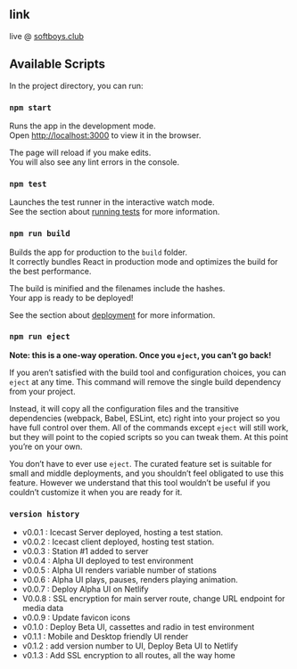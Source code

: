 ## link
live @ [softboys.club](https://softboys.club)

## Available Scripts

In the project directory, you can run:

### `npm start`

Runs the app in the development mode.<br />
Open [http://localhost:3000](http://localhost:3000) to view it in the browser.

The page will reload if you make edits.<br />
You will also see any lint errors in the console.

### `npm test`

Launches the test runner in the interactive watch mode.<br />
See the section about [running tests](https://facebook.github.io/create-react-app/docs/running-tests) for more information.

### `npm run build`

Builds the app for production to the `build` folder.<br />
It correctly bundles React in production mode and optimizes the build for the best performance.

The build is minified and the filenames include the hashes.<br />
Your app is ready to be deployed!

See the section about [deployment](https://facebook.github.io/create-react-app/docs/deployment) for more information.

### `npm run eject`

**Note: this is a one-way operation. Once you `eject`, you can’t go back!**

If you aren’t satisfied with the build tool and configuration choices, you can `eject` at any time. This command will remove the single build dependency from your project.

Instead, it will copy all the configuration files and the transitive dependencies (webpack, Babel, ESLint, etc) right into your project so you have full control over them. All of the commands except `eject` will still work, but they will point to the copied scripts so you can tweak them. At this point you’re on your own.

You don’t have to ever use `eject`. The curated feature set is suitable for small and middle deployments, and you shouldn’t feel obligated to use this feature. However we understand that this tool wouldn’t be useful if you couldn’t customize it when you are ready for it.

### `version history`

* v0.0.1 : Icecast Server deployed, hosting a test station.
* v0.0.2 : Icecast client deployed, hosting test station.
* v0.0.3 : Station #1 added to server
* v0.0.4 : Alpha UI deployed to test environment
* v0.0.5 : Alpha UI renders variable number of stations
* v0.0.6 : Alpha UI plays, pauses, renders playing animation.
* v0.0.7 : Deploy Alpha UI on Netlify
* V0.0.8 : SSL encryption for main server route, change URL endpoint for media data
* v0.0.9 : Update favicon icons
* v0.1.0 : Deploy Beta UI, cassettes and radio in test environment
* v0.1.1 : Mobile and Desktop friendly UI render
* v0.1.2 : add version number to UI, Deploy Beta UI to Netlify
* v0.1.3 : Add SSL encryption to all routes, all the way home
